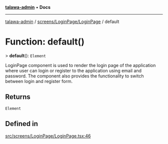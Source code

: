 [**talawa-admin**](../../../../README.md) • **Docs**

***

[talawa-admin](../../../../modules.md) / [screens/LoginPage/LoginPage](../README.md) / default

# Function: default()

\> **default**(): `Element`

LoginPage component is used to render the login page of the application where user can login or register
to the application using email and password. The component also provides the functionality to switch between login and
register form.

## Returns

`Element`

## Defined in

[src/screens/LoginPage/LoginPage.tsx:46](https://github.com/PalisadoesFoundation/talawa-admin/blob/7496bb3a4c3730e7e3caee73f8bf91c3031e4ae6/src/screens/LoginPage/LoginPage.tsx#L46)
